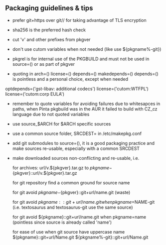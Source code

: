 ## Packaging guidelines & tips

* prefer git+https over git// for taking advantage of TLS encryption

* sha256 is the preferred hash check

* cut 'v' and other prefixes from pkgver

* don't use cutom variables when not needed (like use ${pkgname%-git})

* pkgrel is for internal use of the PKGBUILD and must not be used in source=() or as part of pkgver

* quoting in arch=() license=() depends=() makedepends=() depends=() is pointless and a personal choice,
except when needed

optdepends=('gst-libav: additional codecs') license=('cutom:WTFPL') license=('cutom:corp EULA')

* remember to quote variables for avoiding failures due to whitesapces in paths, 
when Pinta pkgbuild was in the AUR it failed to build with CZ_cz language due to not quoted variables

* use source_$ARCH for $ARCH specific sources

* use a common source folder, SRCDEST= in /etc/makepkg.conf

* add git submodules to source=(), it is a good packaging practice and make sources re-usable, especially with a common SRCDEST

* make downloaded sources non-conflicting and re-usable, i.e.

  for archives: url/v.${pkgver}.tar.gz to ${pkgname}-${pkgver}::url/v.${pkgver}.tar.gz

  for git repository find a common ground for source name

  for git avoid ${pkgname}-${pkgver}::git+url/name.git (waste)

  for git avoid ${pkgname}::git+url/name.git when pkgname=$NAME-git (i.e. textosaurus and textosaurus-git use the same source)

  for git avoid ${pkgname}::git+url/name.git when pkgname=name (pointless since source is already called 'name')

  for ease of use when git source have uppercase name ${pkgname}::git+url/Name.git ${pkgname%-git}::git+url/Name.git
  
 



